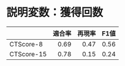 # 説明変数：獲得回数
| | 適合率 | 再現率 | F1値 |
| :-- | --: | --: | --: |
| CTScore-8 | 0.69 | 0.47 | 0.56 |
| CTScore-15 | 0.78 | 0.15 | 0.24 |

